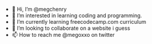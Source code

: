 - 👋 Hi, I’m @megchenry
- 👀 I’m interested in learning coding and programming.
- 🌱 I’m currently learning freecodecamp.com curriculum
- 💞️ I’m looking to collaborate on a website i guess
- 📫 How to reach me @megoxxo on twitter

<!---
megchenry/megchenry is a ✨ special ✨ repository because its `README.md` (this file) appears on your GitHub profile.
You can click the Preview link to take a look at your changes.
--->
